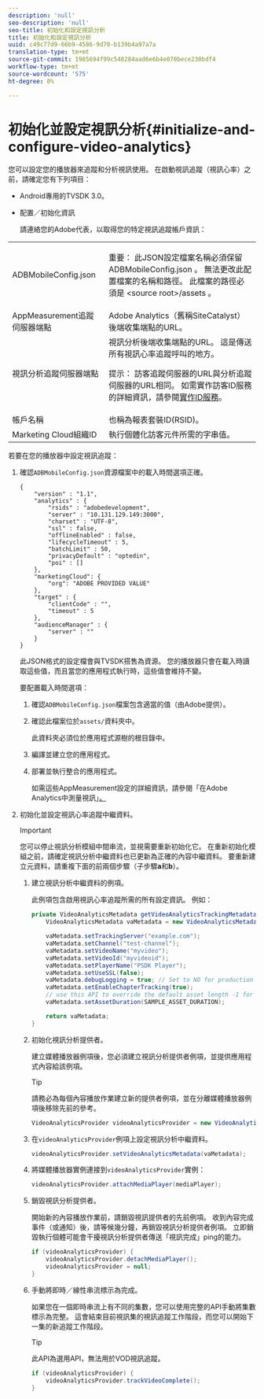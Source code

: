 ```yaml
---
description: 'null'
seo-description: 'null'
seo-title: 初始化和設定視訊分析
title: 初始化和設定視訊分析
uuid: c49c77d9-66b9-4586-9d70-b139b4a97a7a
translation-type: tm+mt
source-git-commit: 1985694f99c548284aad6e6b4e070bece230bdf4
workflow-type: tm+mt
source-wordcount: '575'
ht-degree: 0%

---
```



# 初始化並設定視訊分析{#initialize-and-configure-video-analytics}

您可以設定您的播放器來追蹤和分析視訊使用。
在啟動視訊追蹤（視訊心率）之前，請確定您有下列項目：

* Android專用的TVSDK 3.0。
* 配置／初始化資訊

   請連絡您的Adobe代表，以取得您的特定視訊追蹤帳戶資訊：

<table id="table_3565328ABBEE4605A92EAE1ADE5D6F84"> 
 <tbody> 
  <tr> 
   <td colname="col1"> <span class="filepath"> ADBMobileConfig.json  </span> </td> 
   <td colname="col2"> <p>重要： 此JSON設定檔案名稱必須保留<span class="filepath"> ADBMobileConfig.json </span>。 無法更改此配置檔案的名稱和路徑。 此檔案的路徑必須是<span class="filepath"> &lt;source root&gt;/assets </span>。 </p> </td> 
  </tr> 
  <tr> 
   <td colname="col1"> AppMeasurement追蹤伺服器端點 </td> 
   <td colname="col2"> Adobe Analytics（舊稱SiteCatalyst）後端收集端點的URL。 </td> 
  </tr> 
  <tr> 
   <td colname="col1"> 視訊分析追蹤伺服器端點 </td> 
   <td colname="col2"> 視訊分析後端收集端點的URL。 這是傳送所有視訊心率追蹤呼叫的地方。 <p>提示： 訪客追蹤伺服器的URL與分析追蹤伺服器的URL相同。 如需實作訪客ID服務的詳細資訊，請參閱<a href="https://marketing.adobe.com/resources/help/en_US/mcvid/mcvid-setup-target.html" format="html" scope="external">實作ID服務</a>。 </p> </td> 
  </tr> 
  <tr> 
   <td colname="col1"> 帳戶名稱 </td> 
   <td colname="col2"> 也稱為報表套裝ID(RSID)。 </td> 
  </tr> 
  <tr> 
   <td colname="col1"> Marketing Cloud組織ID </td> 
   <td colname="col2"> 執行個體化訪客元件所需的字串值。 </td> 
  </tr> 
 </tbody> 
</table>

若要在您的播放器中設定視訊追蹤：

1. 確認`ADBMobileConfig.json`資源檔案中的載入時間選項正確。

   ```
   { 
       "version" : "1.1", 
       "analytics" : { 
           "rsids" : "adobedevelopment", 
           "server" : "10.131.129.149:3000", 
           "charset" : "UTF-8", 
           "ssl" : false, 
           "offlineEnabled" : false, 
           "lifecycleTimeout" : 5, 
           "batchLimit" : 50, 
           "privacyDefault" : "optedin", 
           "poi" : [] 
       }, 
       "marketingCloud": { 
           "org": "ADOBE PROVIDED VALUE"  
       }, 
       "target" : { 
           "clientCode" : "", 
           "timeout" : 5 
       }, 
       "audienceManager" : { 
           "server" : "" 
       } 
   }
   ```

   此JSON格式的設定檔會與TVSDK搭售為資源。 您的播放器只會在載入時讀取這些值，而且當您的應用程式執行時，這些值會維持不變。

   要配置載入時間選項：


   1. 確認`ADBMobileConfig.json`檔案包含適當的值（由Adobe提供）。
   1. 確認此檔案位於`assets/`資料夾中。

      此資料夾必須位於應用程式源樹的根目錄中。

   1. 編譯並建立您的應用程式。
   1. 部署並執行整合的應用程式。

      如需這些AppMeasurement設定的詳細資訊，請參閱「在Adobe Analytics中測量視訊」[。](https://marketing.adobe.com/resources/help/en_US/sc/appmeasurement/video/)

1. 初始化並設定視訊心率追蹤中繼資料。

   >[!IMPORTANT]
   >
   >您可以停止視訊分析模組中間串流，並視需要重新初始化它。 在重新初始化模組之前，請確定視訊分析中繼資料也已更新為正確的內容中繼資料。 要重新建立元資料，請重複下面的前兩個步驟（子步驟&#x200B;**a**&#x200B;和&#x200B;**b**）。

   1. 建立視訊分析中繼資料的例項。

      此例項包含啟用視訊心率追蹤所需的所有設定資訊。 例如：

      ```java
      private VideoAnalyticsMetadata getVideoAnalyticsTrackingMetadata() { 
          VideoAnalyticsMetadata vaMetadata = new VideoAnalyticsMetadata(); 
      
          vaMetadata.setTrackingServer("example.com"); 
          vaMetadata.setChannel("test-channel"); 
          vaMetadata.setVideoName("myvideo"); 
          vaMetadata.setVideoId("myvideoid"); 
          vaMetadata.setPlayerName("PSDK Player"); 
          vaMetadata.setUseSSL(false); 
          vaMetadata.debugLogging = true; // Set to NO for production deployment. 
          vaMetadata.setEnableChapterTracking(true); 
          // use this API to override the default asset length -1 for live streams 
          vaMetadata.setAssetDuration(SAMPLE_ASSET_DURATION); 
      
          return vaMetadata; 
      }
      ```

   1. 初始化視訊分析提供者。

      建立媒體播放器例項後，您必須建立視訊分析提供者例項，並提供應用程式內容給該例項。

      >[!TIP]
      >
      >請務必為每個內容播放作業建立新的提供者例項，並在分離媒體播放器例項後移除先前的參考。

      ```java
      VideoAnalyticsProvider videoAnalyticsProvider = new VideoAnalyticsProvider(appContext); 
      ```

   1. 在`videoAnalyticsProvider`例項上設定視訊分析中繼資料。

      ```java
      videoAnalyticsProvider.setVideoAnalyticsMetadata(vaMetadata);
      ```

   1. 將媒體播放器實例連接到`videoAnalyticsProvider`實例：

      ```java
      videoAnalyticsProvider.attachMediaPlayer(mediaPlayer); 
      ```

   1. 銷毀視訊分析提供者。

      開始新的內容播放作業前，請銷毀視訊提供者的先前例項。 收到內容完成事件（或通知）後，請等候幾分鐘，再銷毀視訊分析提供者例項。 立即銷毀執行個體可能會干擾視訊分析提供者傳送「視訊完成」ping的能力。

      ```java
      if (videoAnalyticsProvider) { 
          videoAnalyticsProvider.detachMediaPlayer(); 
          videoAnalyticsProvider = null; 
      }
      ```

   1. 手動將即時／線性串流標示為完成。

      如果您在一個即時串流上有不同的集數，您可以使用完整的API手動將集數標示為完整。 這會結束目前視訊集的視訊追蹤工作階段，而您可以開始下一集的新追蹤工作階段。

      >[!TIP]
      >
      >此API為選用API，無法用於VOD視訊追蹤。

      ```java
      if (videoAnalyticsProvider) { 
          videoAnalyticsProvider.trackVideoComplete();    
      }
      ```

